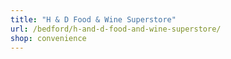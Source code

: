 ```yaml
---
title: "H & D Food & Wine Superstore"
url: /bedford/h-and-d-food-and-wine-superstore/
shop: convenience
---
```

